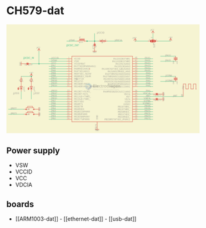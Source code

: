 
# CH579-dat

![](2024-05-06-17-35-19.png)

## Power supply 

- VSW
- VCCID
- VCC
- VDCIA


## boards 

- [[ARM1003-dat]] - [[ethernet-dat]] - [[usb-dat]]